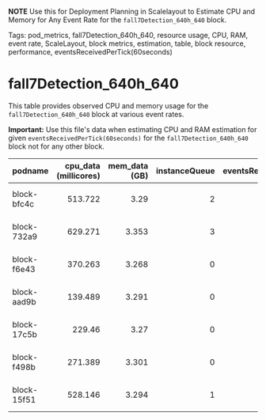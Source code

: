 **NOTE** Use this for Deployment Planning in Scalelayout to Estimate CPU and Memory for Any Event Rate for the `fall7Detection_640h_640` block.

Tags: pod_metrics, fall7Detection_640h_640, resource usage, CPU, RAM, event rate, ScaleLayout, block metrics, estimation, table, block resource, performance, eventsReceivedPerTick(60seconds)

# fall7Detection_640h_640

This table provides observed CPU and memory usage for the `fall7Detection_640h_640` block at various event rates.  

**Important:**  Use this file's data when estimating CPU and RAM estimation for given `eventsReceivedPerTick(60seconds)` for the `fall7Detection_640h_640` block not for any other block.

| podname     |   cpu_data (millicores) |   mem_data (GB) |   instanceQueue |   eventsReceivedPerTick(60seconds) | updateTime          |
|:------------|------------------------:|----------------:|----------------:|-----------------------------------:|:--------------------|
| block-bfc4c |                 513.722 |           3.29  |               2 |                                905 | 2025-06-24 06:36:02 |
| block-732a9 |                 629.271 |           3.353 |               3 |                               1201 | 2025-06-24 06:35:51 |
| block-f6e43 |                 370.263 |           3.268 |               0 |                                901 | 2025-06-24 06:35:25 |
| block-aad9b |                 139.489 |           3.291 |               0 |                                300 | 2025-06-24 06:35:33 |
| block-17c5b |                 229.46  |           3.27  |               0 |                                600 | 2025-06-24 06:35:48 |
| block-f498b |                 271.389 |           3.301 |               0 |                                601 | 2025-06-24 06:36:10 |
| block-15f51 |                 528.146 |           3.294 |               1 |                               1201 | 2025-06-24 06:35:27 |

